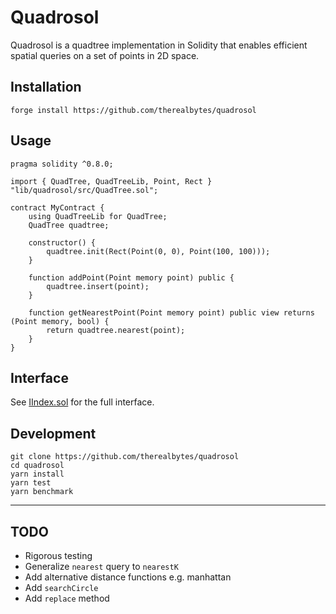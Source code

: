 # Quadrosol

Quadrosol is a quadtree implementation in Solidity that enables efficient spatial queries on a set of points in 2D space.

## Installation

`forge install https://github.com/therealbytes/quadrosol`

## Usage

```solidity
pragma solidity ^0.8.0;

import { QuadTree, QuadTreeLib, Point, Rect } "lib/quadrosol/src/QuadTree.sol";

contract MyContract {
    using QuadTreeLib for QuadTree;
    QuadTree quadtree;

    constructor() {
        quadtree.init(Rect(Point(0, 0), Point(100, 100)));
    }

    function addPoint(Point memory point) public {
        quadtree.insert(point);
    }

    function getNearestPoint(Point memory point) public view returns (Point memory, bool) {
        return quadtree.nearest(point);
    }
}
```

## Interface

See [IIndex.sol](src/IIndex.sol) for the full interface.

## Development

```
git clone https://github.com/therealbytes/quadrosol
cd quadrosol
yarn install
yarn test
yarn benchmark
```

-------

## TODO

- Rigorous testing
- Generalize `nearest` query to `nearestK`
- Add alternative distance functions e.g. manhattan
- Add `searchCircle`
- Add `replace` method